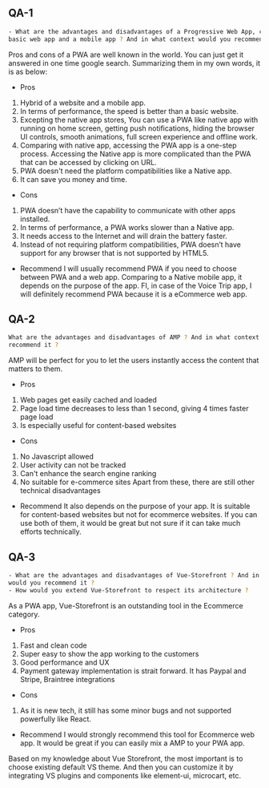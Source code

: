 ## QA-1 
```bash
- What are the advantages and disadvantages of a Progressive Web App, compared to a
basic web app and a mobile app ? And in what context would you recommend it ?
```

Pros and cons of a PWA are well known in the world. You can just get it answered in one time google search.
Summarizing them in my own words, it is as below:

- Pros 
1. Hybrid of a website and a mobile app.
2. In terms of performance, the speed is better than a basic website.
3. Excepting the native app stores, You can use a PWA like native app with running on home screen, getting push notifications, hiding the browser UI controls, smooth animations, full screen experience and offline work.
4. Comparing with native app, accessing the PWA app is a one-step process. Accessing the Native app is more complicated than the PWA that can be accessed by clicking on URL.
5. PWA doesn't need the platform compatibilities like a Native app.
6. It can save you money and time.

- Cons
1. PWA doesn’t have the capability to communicate with other apps installed.
2. In terms of performance, a PWA works slower than a Native app.
3. It needs access to the Internet and will drain the battery faster.
4. Instead of not requiring platform compatibilities, PWA doesn’t have support for any browser that is not supported by HTML5.

- Recommend
I will usually recommend PWA if you need to choose between PWA and a web app.
Comparing to a Native mobile app, it depends on the purpose of the app.
FI, in case of the Voice Trip app, I will definitely recommend PWA because it is a eCommerce web app.

## QA-2 
```bash
What are the advantages and disadvantages of AMP ? And in what context would you
recommend it ?
```

AMP will be perfect for you to let the users instantly access the content that matters to them.

- Pros
1. Web pages get easily cached and loaded
2. Page load time decreases to less than 1 second, giving 4 times faster page load
3. Is especially useful for content-based websites

- Cons
1. No Javascript allowed
2. User activity can not be tracked
3. Can't enhance the search engine ranking
4. No suitable for e-commerce sites
Apart from these, there are still other technical disadvantages

- Recommend
It also depends on the purpose of your app.
It is suitable for content-based websites but not for ecommerce websites.
If you can use both of them, it would be great but not sure if it can take much efforts technically.

## QA-3
```bash
- What are the advantages and disadvantages of Vue-Storefront ? And in what context
would you recommend it ?
- How would you extend Vue-Storefront to respect its architecture ?
```

As a PWA app, Vue-Storefront is an outstanding tool in the Ecommerce category.

- Pros
1. Fast and clean code
2. Super easy to show the app working to the customers
3. Good performance and UX
4. Payment gateway implementation is strait forward. It has Paypal and Stripe, Braintree integrations

- Cons
1. As it is new tech, it still has some minor bugs and not supported powerfully like React.

- Recommend
I would strongly recommend this tool for Ecommerce web app. It would be great if you can easily mix a AMP to your PWA app.


Based on my knowledge about Vue Storefront, the most important is to choose existing default VS theme.
And then you can customize it by integrating VS plugins and components like element-ui, microcart, etc.